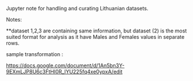 Jupyter note for handling and curating Lithuanian datasets.


Notes:


**dataset 1,2,3 are containing same information, but dataset (2) is the most suited format for analysis as it have Males and Females values in separate rows.




sample transformation :

https://docs.google.com/document/d/1An5bn3Y-9EXmLJP8U6c3FtHI0R_IYU225fq4xe0ypxA/edit
